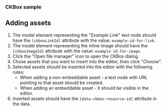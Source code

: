 ### CKBox sample

## Adding assets

1. The model element representing the "_Example Link_" text node should have the `[ckboxLinkId]` attribute with the value: `example-id-for-link`.
2. The model element representing the inline image should have the `[ckboxImageId]` attribute with the value: `example-id-for-image`.
3. Click the "Open file manager" icon to open the CKBox dialog.
4. Chose assets that you want to insert into the editor, then click "Choose".
5. Selected assets should be inserted into the editor with the following rules:
    * When adding a non-embeddable asset - a text node with URL pointing to that asset should be created.
    * When adding an embeddable asset - it should be visible in the editor.
6. Inserted assets should have the `[data-ckbox-resource-id]` attribute in the data.
